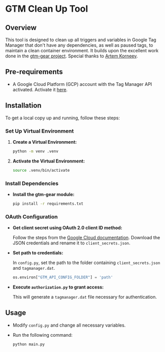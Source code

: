 # GTM Clean Up Tool

## Overview

This tool is designed to clean up all triggers and variables in Google Tag Manager that don't have any dependencies, as well as paused tags, to maintain a clean container environment. It builds upon the excellent work done in the [gtm-gear project](https://github.com/ArtemKorneevGA/gtm-gear). Special thanks to [Artem Korneev](https://www.linkedin.com/in/artem-korneev/).

## Pre-requirements

- A Google Cloud Platform (GCP) account with the Tag Manager API activated. Activate it [here](https://console.cloud.google.com/apis/library/tagmanager.googleapis.com).

## Installation

To get a local copy up and running, follow these steps:

### Set Up Virtual Environment

1. **Create a Virtual Environment:**

    ```bash
    python -m venv .venv
    ```

2. **Activate the Virtual Environment:**

    ```bash
    source .venv/bin/activate
    ```

### Install Dependencies

- **Install the gtm-gear module:**

    ```bash
    pip install -r requirements.txt
    ```

### OAuth Configuration

- **Get client secret using OAuth 2.0 client ID method:**

    Follow the steps from the [Google Cloud documentation](https://support.google.com/cloud/answer/6158849?hl=en). Download the JSON credentials and rename it to `client_secrets.json`.

- **Set path to credentials:**

    In `config.py`, set the path to the folder containing `client_secrets.json` and `tagmanager.dat`.

    ```python
    os.environ["GTM_API_CONFIG_FOLDER"] = 'path'
    ```

- **Execute `authorization.py` to grant access:**

    This will generate a `tagmanager.dat` file necessary for authentication.

## Usage

- Modify `config.py` and change all necessary variables.
- Run the following command:

    ```bash
    python main.py
    ```

